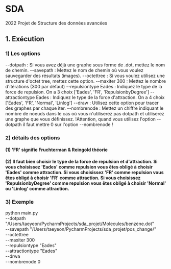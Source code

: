 # SDA
2022 Projet de Structure des données avancées 

## 1. Exécution
### 1) Les options
--dotpath : Si vous avez déjà une graphe sous forme de .dot, mettez le nom de chemin.
--savepath : Mettez le nom de chemin où vous voulez sauvegarder des résultats (images).
--octettree : Si vous voulez utilisez une structure d'octet tree, mettez cette option.
--maxiter 300 : Mettez le nombre d'itérations (300 par défaut) 
--repulsiontype Eades : Indiquez le type de la force de repulsion. On a 3 choix ['Eades', 'FR', 'RepulsionbyDegree']
--attractiontype Eades : Indiquez le type de la force d'attraction. On a 4 choix ['Eades', 'FR',  'Normal', 'Linlog']
--draw : Utilisez cette option pour tracer des graphes par chaque iter.
--nombrenode : Mettez un chiffre indiquant le nombre de noeuds dans le cas où vous n'utiliserez pas dotpath et utiliserez une graphe que vous définissez. !Attention, quand vous utilisez l'option --dotpath il faut mettre 0 sur l'option --nombrenode !

### 2) détails des options
#### (1) 'FR' signifie Fruchterman & Reingold théorie
#### (2) Il faut bien choisir le type de la force de repulsion et d'attraction. Si vous choisissez 'Eades' comme repulsion vous êtes obligé à choisir 'Eades' comme attraction. Si vous choisissez 'FR' comme repulsion vous êtes obligé à choisir 'FR' comme attraction. Si vous choisissez 'RepulsionbyDegree' comme repulsion vous êtes obligé à choisir 'Normal' ou 'Linlog' comme attraction.

### 3) Exemple
python main.py \
--dotpath "/Users/taeyeon/PycharmProjects/sda_projet/Molecules/benzène.dot" \
--savepath "/Users/taeyeon/PycharmProjects/sda_projet/pos_change/" \
--octettree \
--maxiter 300 \
--repulsiontype "Eades" \
--attractiontype "Eades" \
--drwa \
--nombrenode 0
